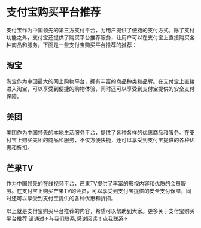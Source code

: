 # 支付宝购买平台推荐

支付宝作为中国领先的第三方支付平台，为用户提供了便捷的支付方式。除了支付功能之外，支付宝还提供了购买平台推荐服务，让用户可以在支付宝上直接购买各种商品和服务。下面是一些支付宝购买平台推荐的推荐：

## 淘宝

淘宝作为中国最大的网上购物平台，拥有丰富的商品种类和品牌。在支付宝上直接进入淘宝，可以享受到便捷的购物体验，同时还可以享受到支付宝提供的安全支付保障。

## 美团

美团作为中国领先的本地生活服务平台，提供了各种各样的优惠商品和服务。在支付宝上购买美团的商品和服务，不仅方便快捷，还可以享受到支付宝提供的各种优惠和折扣。

## 芒果TV

作为中国领先的在线视频平台，芒果TV提供了丰富的影视内容和优质的会员服务。在支付宝上购买芒果TV的会员，可以享受到支付宝提供的安全支付保障，同时还可以享受到支付宝提供的各种优惠和折扣。

以上就是支付宝购买平台推荐的内容，希望可以帮助到大家。更多关于支付宝购买平台推荐 请通过✈与我们联系,感谢阅读！[点我联系✈](https://www.G208.com)